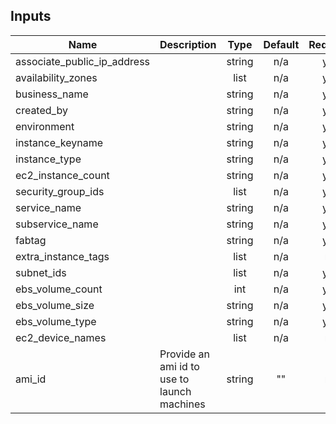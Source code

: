 
## Inputs

| Name | Description | Type | Default | Required |
|------|-------------|:----:|:-----:|:-----:|
| associate\_public\_ip\_address |  | string | n/a | yes |
| availability\_zones |  | list | n/a | yes |
| business\_name |  | string | n/a | yes |
| created\_by |  | string | n/a | yes |
| environment |  | string | n/a | yes |
| instance\_keyname |  | string | n/a | yes |
| instance\_type |  | string | n/a | yes |
| ec2\_instance\_count |  | string | n/a | yes |
| security\_group\_ids |  | list | n/a | yes |
| service\_name |  | string | n/a | yes |
| subservice\_name |  | string | n/a | yes |
| fabtag |  | string | n/a | yes |
| extra\_instance\_tags |  | list | n/a | no |
| subnet\_ids |  | list | n/a | yes |
| ebs\_volume\_count |  | int | n/a | yes |
| ebs\_volume\_size |  | string | n/a | yes |
| ebs\_volume\_type |  | string | n/a | yes |
| ec2\_device\_names |  | list | n/a | no |
| ami\_id | Provide an ami id to use to launch machines | string | "" | no

